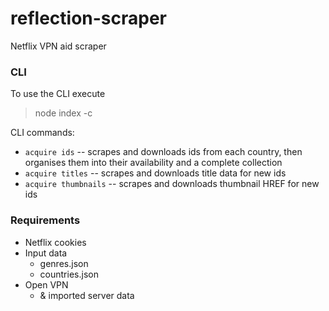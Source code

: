 # reflection-scraper
 Netflix VPN aid scraper

### CLI
 To use the CLI execute 
 > node index -c <command>
 
 CLI commands:
 - `acquire ids` -- scrapes and downloads ids from each country, then organises them into their availability and a complete collection
 - `acquire titles` -- scrapes and downloads title data for new ids
 - `acquire thumbnails` -- scrapes and downloads thumbnail HREF for new ids

### Requirements
 - Netflix cookies
 - Input data
   - genres.json
   - countries.json
 - Open VPN
   - & imported server data
